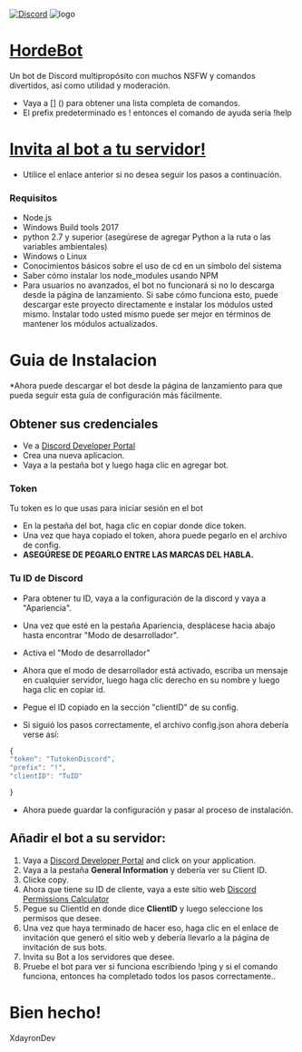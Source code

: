 [![Discord](https://img.shields.io/discord/658113349384667198.svg?label=&logo=discord&logoColor=ffffff&color=7389D8&labelColor=6A7EC2)](https://discord.gg/e9E8zBYXJf)
![logo](https://i.imgur.com/tLIpoQo.png)

# [HordeBot](https://github.com/XdayronDev/HordeBot) 
Un bot de Discord multipropósito con muchos NSFW y comandos divertidos, así como utilidad y moderación. 
* Vaya a [] () para obtener una lista completa de comandos.
* El prefix predeterminado es ! entonces el comando de ayuda sería !help
# [Invita al bot a tu servidor!](https://discord.com/oauth2/authorize?client_id=858987930882277388&scope=bot&permissions=8) 
* Utilice el enlace anterior si no desea seguir los pasos a continuación.
### Requisitos
* Node.js
* Windows Build tools 2017
* python 2.7 y superior (asegúrese de agregar Python a la ruta o las variables ambientales)
* Windows o Linux
* Conocimientos básicos sobre el uso de cd en un símbolo del sistema
* Saber cómo instalar los node_modules usando NPM
* Para usuarios no avanzados, el bot no funcionará si no lo descarga desde la página de lanzamiento.
Si sabe cómo funciona esto, puede descargar este proyecto directamente e instalar los módulos usted mismo.
Instalar todo usted mismo puede ser mejor en términos de mantener los módulos actualizados.
# **Guia de Instalacion**
*Ahora puede descargar el bot desde la página de lanzamiento para que pueda seguir esta guía de configuración más fácilmente.
## Obtener sus credenciales
* Ve a [Discord Developer Portal](https://discordapp.com/developers/applications/)
* Crea una nueva aplicacion.
* Vaya a la pestaña bot y luego haga clic en agregar bot.
### Token
Tu token es lo que usas para iniciar sesión en el bot
* En la pestaña del bot, haga clic en copiar donde dice token.
* Una vez que haya copiado el token, ahora puede pegarlo en el archivo de config.
* **ASEGÚRESE DE PEGARLO ENTRE LAS MARCAS DEL HABLA.**
 ### Tu ID de Discord
 * Para obtener tu ID, vaya a la configuración de la discord y vaya a "Apariencia".
 * Una vez que esté en la pestaña Apariencia, desplácese hacia abajo hasta encontrar "Modo de desarrollador".
 * Activa el "Modo de desarrollador"
 * Ahora que el modo de desarrollador está activado, escriba un mensaje en cualquier servidor, luego haga clic derecho en su nombre y luego haga clic en copiar id.
 * Pegue el ID copiado en la sección "clientID" de su config.
 
 * Si siguió los pasos correctamente, el archivo config.json ahora debería verse así:
  ```js 
  {
  "token": "TutokenDiscord",
  "prefix": "!",
  "clientID": "TuID"

}
  ```
  * Ahora puede guardar la configuración y pasar al proceso de instalación.
## Añadir el bot a su servidor:
1. Vaya a [Discord Developer Portal](https://discordapp.com/developers/applications/) and click on your application.
2. Vaya a la pestaña **General Information** y debería ver su Client ID.
3. Clicke copy.
4. Ahora que tiene su ID de cliente, vaya a este sitio web [Discord Permissions Calculator](https://discordapi.com/permissions.html#8)
5. Pegue su ClientId en donde dice **ClientID** y luego seleccione los permisos que desee.
6. Una vez que haya terminado de hacer eso, haga clic en el enlace de invitación que generó el sitio web y debería llevarlo a la página de invitación de sus bots.
7. Invita su Bot a los servidores que desee.
8. Pruebe el bot para ver si funciona escribiendo !ping y si el comando funciona, entonces ha completado todos los pasos correctamente..
# Bien hecho!
XdayronDev 
